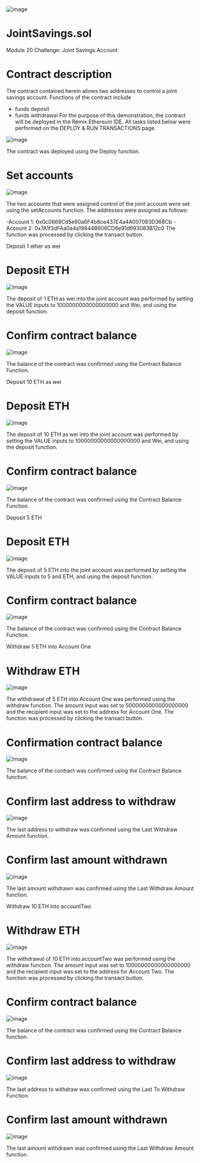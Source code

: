 ![image](https://github.com/dylan860/JointSavings.sol/assets/127907809/e6274866-0a9c-4ff6-8bb0-fcb3a85286f3)
# JointSavings.sol
Module 20 Challenge: Joint Savings Account
# Contract description
The contract contained herein allows two addresses to control a joint savings account. Functions of the contract include
- funds deposit
- funds withdrawal
For the purpose of this demonstration, the contract will be deployed in the Remix Ethereum IDE. All tasks listed below were performed on the DEPLOY & RUN TRANSACTIONS page.

![image](https://github.com/dylan860/JointSavings.sol/assets/127907809/d98f1fa7-e4de-42e3-a180-cfdbab0fe89c)

The contract was deployed using the Deploy function.

# Set accounts
![image](https://github.com/dylan860/JointSavings.sol/assets/127907809/903db262-4ea1-42bb-94bb-1fab5b585ff3)

The two accounts that were assigned control of the joint account were set using the setAccounts function. The addresses were assigned as follows:

-Account 1: 0x0c0669Cd5e60a6F4b8ce437E4a4A007093D368Cb
-Account 2: 0x7A1f3dFAa0a4a19844B606CD6e91d693083B12c0
The function was processed by clicking the transact button.

Deposit 1 ether as wei
# Deposit ETH
![image](https://github.com/dylan860/JointSavings.sol/assets/127907809/7b3b58a9-0873-41bd-949f-be49002453ce)

The deposit of 1 ETH as wei into the joint account was performed by setting the VALUE inputs to 1000000000000000000 and Wei, and using the deposit function.

# Confirm contract balance
![image](https://github.com/dylan860/JointSavings.sol/assets/127907809/1cc41e44-6c65-4ab8-8d96-1de42d7efc59)

The balance of the contract was confirmed using the Contract Balance Function.

Deposit 10 ETH as wei
# Deposit ETH
![image](https://github.com/dylan860/JointSavings.sol/assets/127907809/978afb8f-31d7-405e-b8da-43f4e9d319d1)

The deposit of 10 ETH as wei into the joint account was performed by setting the VALUE inputs to 10000000000000000000 and Wei, and using the deposit function.

# Confirm contract balance
![image](https://github.com/dylan860/JointSavings.sol/assets/127907809/975a246e-f1a5-496f-ae47-1330ec164fbb)

The balance of the contract was confirmed using the Contract Balance Function.

Deposit 5 ETH
# Deposit ETH
![image](https://github.com/dylan860/JointSavings.sol/assets/127907809/3a04e1a9-9217-4199-ac2f-89c54d9f8ece)

The deposit of 5 ETH into the joint account was performed by setting the VALUE inputs to 5 and ETH, and using the deposit function.

# Confirm contract balance
![image](https://github.com/dylan860/JointSavings.sol/assets/127907809/561f3a42-e6d7-4b13-8145-bbcd5bad280c)

The balance of the contract was confirmed using the Contract Balance Function.

Withdraw 5 ETH into Account One
# Withdraw ETH
![image](https://github.com/dylan860/JointSavings.sol/assets/127907809/e246e35d-bd94-4bc6-897c-3eca11616dc4)

The withdrawal of 5 ETH into Account One was performed using the withdraw function. The amount input was set to 5000000000000000000 and the recipient input was set to the address for Account One. The function was processed by clicking the transact button.

# Confirmation contract balance
![image](https://github.com/dylan860/JointSavings.sol/assets/127907809/20b5a578-2ae4-4da6-96ac-8e4044d2d297)

The balance of the contract was confirmed using the Contract Balance function.

# Confirm last address to withdraw
![image](https://github.com/dylan860/JointSavings.sol/assets/127907809/4fe1236a-d2c0-469e-9870-eed78c171695)

The last address to withdraw was confirmed using the Last Withdraw Amount function.

# Confirm last amount withdrawn
![image](https://github.com/dylan860/JointSavings.sol/assets/127907809/f857ee45-5f87-4291-af62-22ad394bdcb1)

The last amount withdrawn was confirmed using the Last Withdraw Amount function.

Withdraw 10 ETH into accountTwo
# Withdraw ETH
![image](https://github.com/dylan860/JointSavings.sol/assets/127907809/c5bccea0-7763-4ef4-b943-ceacbb46b726)

The withdrawal of 10 ETH into accountTwo was performed using the withdraw function. The amount input was set to 10000000000000000000 and the recipient input was set to the address for Account Two. The function was processed by clicking the transact button.

# Confirm contract balance
![image](https://github.com/dylan860/JointSavings.sol/assets/127907809/971e4f86-2596-4852-a99f-bd50af938317)

The balance of the contract was confirmed using the Contract Balance function.

# Confirm last address to withdraw
![image](https://github.com/dylan860/JointSavings.sol/assets/127907809/d29b5472-f7ce-464c-9e09-8262dd657f08)

The last address to withdraw was confirmed using the Last To Withdraw Function.

# Confirm last amount withdrawn
![image](https://github.com/dylan860/JointSavings.sol/assets/127907809/5b58ab25-bfa8-4ba3-b612-d8c8d03c3a92)

The last amount withdrawn was confirmed using the Last Withdraw Amount function.
















